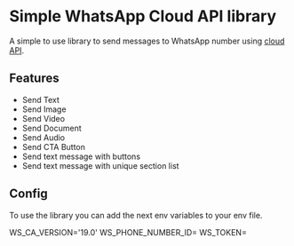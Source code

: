 # Simple WhatsApp Cloud API library

A simple to use library to send messages to WhatsApp number using [cloud API](https://developers.facebook.com/docs/whatsapp/cloud-api).

## Features

- Send Text
- Send Image
- Send Video
- Send Document
- Send Audio
- Send CTA Button
- Send text message with buttons
- Send text message with unique section list

## Config

To use the library you can add the next env variables to your env file.

WS_CA_VERSION='19.0'
WS_PHONE_NUMBER_ID=
WS_TOKEN=